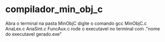 # compilador_min_obj_c
Abra o terminal na pasta MinObjC
digite o comando gcc MinObjC.c AnaLex.c AnaSint.c FuncAux.c
rode o executavel no terminal com .\"nome do executavel gerado.exe"
